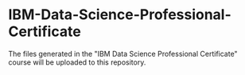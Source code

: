 # IBM-Data-Science-Professional-Certificate
The files generated in the "IBM Data Science Professional Certificate" course will be uploaded to this repository.
